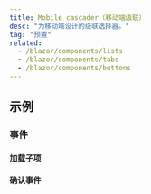 ```yaml
---
title: Mobile cascader（移动端级联）
desc: "为移动端设计的级联选择器。"
tag: "预置"
related:
  - /blazor/components/lists
  - /blazor/components/tabs
  - /blazor/components/buttons
---
```


## 示例

### 事件

#### 加载子项

<masa-example file="Examples.components.mobile_cascader.LoadChildren"></masa-example>

#### 确认事件

<masa-example file="Examples.components.mobile_cascader.OnConfirm"></masa-example>
